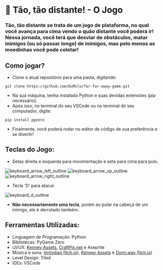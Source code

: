 # 👻 Tão, tão distante! - O Jogo



### Tão, tão distante se trata de um jogo de plataforma, no qual você avança para cima vendo o quão distante você poderá ir! Nessa jornada, você terá que desviar de obstáculos, matar inimigos (ou só passar longe) de inimigos, mas pelo menos as moedinhas você pode coletar!

##

## Como jogar?

* Clone o atual repositório para uma pasta, digitando:

```
git clone https://github.com/DuMilo/far-far-away-game.git
```

* Na sua máquina, tenha instalado Python e suas devidas extensões (pip necessário).
* Após isso, no terminal do seu VSCode ou no terminal do seu computador, digite:

```
pip install pgzero
```

* Finalmente, você poderá rodar no editor de código de sua preferência e se divertir!

##

## Teclas do Jogo:

* Setas direita e esquerda para movimentação e seta para cima para pulo.

![keyboard_arrow_left_outline](https://github.com/user-attachments/assets/bc9e6e15-e3aa-4164-9791-6332e23d952b)
![keyboard_arrow_up_outline](https://github.com/user-attachments/assets/63e2b4c8-e3ba-4587-9478-755794d11766)
![keyboard_arrow_right_outline](https://github.com/user-attachments/assets/9c267f9b-4453-4633-94b2-e458fcbce79c)

* Tecla 'D' para atacar.

![keyboard_d_outline](https://github.com/user-attachments/assets/1fedc623-a7f7-41e6-a8d0-5e7a02ed5c18)

* **Não necessariamente uma tecla**, porém ao pular na cabeça de um inimigo, ele é derrotado também.

## Ferramentas Utilizadas:

* Linguagem de Programação: Python
* Bibliotecas: PyGame Zero
* UI/UX: <a href="https://kenney.nl/assets/1-bit-platformer-pack">Kenney Assets</a>, <a href="https://craftpix.net/freebies/free-pixel-art-tiny-hero-sprites/">CraftPix.net</a> e Aseprite
* Música e sons: <a href='https://innlydian.itch.io/8-bit-music-pack'>Innlydian (Itch.io)</a>, <a href="https://kenney.nl/assets/1-bit-platformer-pack">Kenney Assets</a> e <a href='https://domiwav.itch.io/8-bit-rpg-adventure-and-fantasy-music-pack-pixel-adventures-vol-1'>Domi.wav (Itch.io)</a>
* Level Design: Tiled
* IDEs: VSCode






